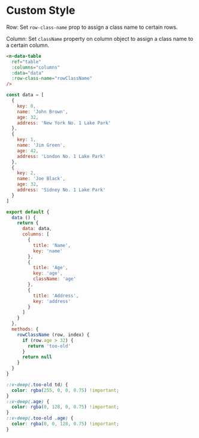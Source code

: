 # Custom Style

Row: Set `row-class-name` prop to assign a class name to certain rows.

Column: Set `className` property on column object to assign a class name to a certain column.

```html
<n-data-table
  ref="table"
  :columns="columns"
  :data="data"
  :row-class-name="rowClassName"
/>
```

```js
const data = [
  {
    key: 0,
    name: 'John Brown',
    age: 32,
    address: 'New York No. 1 Lake Park'
  },
  {
    key: 1,
    name: 'Jim Green',
    age: 42,
    address: 'London No. 1 Lake Park'
  },
  {
    key: 2,
    name: 'Joe Black',
    age: 32,
    address: 'Sidney No. 1 Lake Park'
  }
]

export default {
  data () {
    return {
      data: data,
      columns: [
        {
          title: 'Name',
          key: 'name'
        },
        {
          title: 'Age',
          key: 'age',
          className: 'age'
        },
        {
          title: 'Address',
          key: 'address'
        }
      ]
    }
  },
  methods: {
    rowClassName (row, index) {
      if (row.age > 32) {
        return 'too-old'
      }
      return null
    }
  }
}
```

```css
::v-deep(.too-old td) {
  color: rgba(255, 0, 0, 0.75) !important;
}
::v-deep(.age) {
  color: rgba(0, 128, 0, 0.75) !important;
}
::v-deep(.too-old .age) {
  color: rgba(0, 0, 128, 0.75) !important;
}
```
